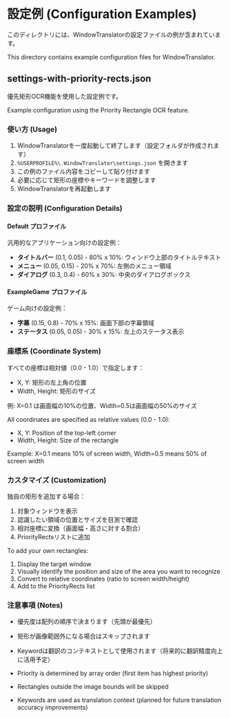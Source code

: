 # 設定例 (Configuration Examples)

このディレクトリには、WindowTranslatorの設定ファイルの例が含まれています。

This directory contains example configuration files for WindowTranslator.

## settings-with-priority-rects.json

優先矩形OCR機能を使用した設定例です。

Example configuration using the Priority Rectangle OCR feature.

### 使い方 (Usage)

1. WindowTranslatorを一度起動して終了します（設定フォルダが作成されます）
2. `%USERPROFILE%\.WindowTranslator\settings.json` を開きます
3. この例のファイル内容をコピーして貼り付けます
4. 必要に応じて矩形の座標やキーワードを調整します
5. WindowTranslatorを再起動します

### 設定の説明 (Configuration Details)

#### Default プロファイル

汎用的なアプリケーション向けの設定例：

- **タイトルバー** (0.1, 0.05) - 80% x 10%: ウィンドウ上部のタイトルテキスト
- **メニュー** (0.05, 0.15) - 20% x 70%: 左側のメニュー領域
- **ダイアログ** (0.3, 0.4) - 60% x 30%: 中央のダイアログボックス

#### ExampleGame プロファイル

ゲーム向けの設定例：

- **字幕** (0.15, 0.8) - 70% x 15%: 画面下部の字幕領域
- **ステータス** (0.05, 0.05) - 30% x 15%: 左上のステータス表示

### 座標系 (Coordinate System)

すべての座標は相対値（0.0 - 1.0）で指定します：

- X, Y: 矩形の左上角の位置
- Width, Height: 矩形のサイズ

例: X=0.1 は画面幅の10%の位置、Width=0.5は画面幅の50%のサイズ

All coordinates are specified as relative values (0.0 - 1.0):

- X, Y: Position of the top-left corner
- Width, Height: Size of the rectangle

Example: X=0.1 means 10% of screen width, Width=0.5 means 50% of screen width

### カスタマイズ (Customization)

独自の矩形を追加する場合：

1. 対象ウィンドウを表示
2. 認識したい領域の位置とサイズを目測で確認
3. 相対座標に変換（画面幅・高さに対する割合）
4. PriorityRectsリストに追加

To add your own rectangles:

1. Display the target window
2. Visually identify the position and size of the area you want to recognize
3. Convert to relative coordinates (ratio to screen width/height)
4. Add to the PriorityRects list

### 注意事項 (Notes)

- 優先度は配列の順序で決まります（先頭が最優先）
- 矩形が画像範囲外になる場合はスキップされます
- Keywordは翻訳のコンテキストとして使用されます（将来的に翻訳精度向上に活用予定）

- Priority is determined by array order (first item has highest priority)
- Rectangles outside the image bounds will be skipped
- Keywords are used as translation context (planned for future translation accuracy improvements)

